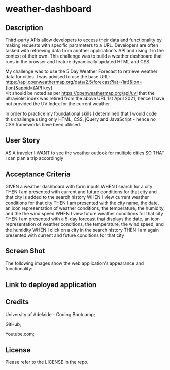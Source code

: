 # weather-dashboard

## Description
Third-party APIs allow developers to access their data and functionality by making requests with specific parameters to a URL. Developers are often tasked with retrieving data from another application's API and using it in the context of their own. This challenge was to build a weather dashboard that runs in the browser and feature dynamically updated HTML and CSS.

My challenge was to use the 5 Day Weather Forecast to retrieve weather data for cities. I was advised to use the base URL: https://api.openweathermap.org/data/2.5/forecast?lat={lat}&lon={lon}&appid={API key}.  
*It should be noted as per https://openweathermap.org/api/uvi that the ultraviolet index was retired from the above URL 1st April 2021, hence I have not provided the UV Index for the current weather.

In order to practice my foundational skills I determined that I would code this challenge using only HTML, CSS, jQuery and JavaScript - hence no CSS frameworks have been utilised.

## User Story
AS A traveler
I WANT to see the weather outlook for multiple cities
SO THAT I can plan a trip accordingly

## Acceptance Criteria
GIVEN a weather dashboard with form inputs
WHEN I search for a city
THEN I am presented with current and future conditions for that city and that city is added to the search history
WHEN I view current weather conditions for that city
THEN I am presented with the city name, the date, an icon representation of weather conditions, the temperature, the humidity, and the the wind speed
WHEN I view future weather conditions for that city
THEN I am presented with a 5-day forecast that displays the date, an icon representation of weather conditions, the temperature, the wind speed, and the humidity
WHEN I click on a city in the search history
THEN I am again presented with current and future conditions for that city

## Screen Shot
The following images show the web application's appearance and functionality:


## Link to deployed application


## Credits
University of Adelaide - Coding Bootcamp;

GitHub;

Youtube.com;

## License
Please refer to the LICENSE in the repo.
